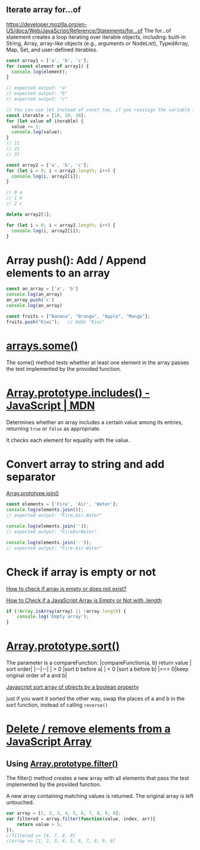 ## Iterate array for...of
https://developer.mozilla.org/en-US/docs/Web/JavaScript/Reference/Statements/for...of
The for...of statement creates a loop iterating over iterable objects, 
including: built-in String, Array, array-like objects (e.g., arguments or 
NodeList), TypedArray, Map, Set, and user-defined iterables.
``` js
const array1 = ['a', 'b', 'c'];
for (const element of array1) {
  console.log(element);
}

// expected output: "a"
// expected output: "b"
// expected output: "c"

// You can use let instead of const too, if you reassign the variable inside the block.
const iterable = [10, 20, 30];
for (let value of iterable) {
  value += 1;
  console.log(value);
}
// 11
// 21
// 31

const array2 = ['a', 'b', 'c'];
for (let i = 0; i < array2.length; i++) {
  console.log(i, array2[i]);
}

// 0 a
// 1 b
// 2 c

delete array2[1];

for (let i = 0; i < array2.length; i++) {
  console.log(i, array2[i]);
}


```

# Array push(): Add / Append elements to an array
``` js
const an_array = ['a', 'b']
console.log(an_array)
an_array.push('c')
console.log(an_array)
```

``` js
const fruits = ["Banana", "Orange", "Apple", "Mango"];
fruits.push("Kiwi");   // Adds "Kiwi"
```

# [arrays.some()](https://developer.mozilla.org/en-US/docs/Web/JavaScript/Reference/Global_Objects/Array/some)
The some() method tests whether at least one element in the array passes the test implemented by the provided function.

# [Array.prototype.includes() - JavaScript | MDN](https://developer.mozilla.org/en-US/docs/Web/JavaScript/Reference/Global_Objects/Array/includes)

Determines whether an array includes a certain value among its entries, returning `true` or `false` as appropriate.

It checks each element for equality with the value.

# Convert array to string and add separator
[Array.prototype.join()](https://developer.mozilla.org/en-US/docs/Web/JavaScript/Reference/Global_Objects/Array/join)
```js
const elements = ['Fire', 'Air', 'Water'];
console.log(elements.join());
// expected output: "Fire,Air,Water"

console.log(elements.join(''));
// expected output: "FireAirWater"

console.log(elements.join('-'));
// expected output: "Fire-Air-Water"


```

# Check if array is empty or not
[How to check if array is empty or does not exist?](https://stackoverflow.com/questions/24403732/how-to-check-if-array-is-empty-or-does-not-exist)

[How to Check if a JavaScript Array is Empty or Not with .length](https://www.freecodecamp.org/news/check-if-javascript-array-is-empty-or-not-with-length/)

```js
if (!Array.isArray(array) || !array.length) {
    console.log('Empty array');
}
```

# [Array.prototype.sort()](https://developer.mozilla.org/en-US/docs/Web/JavaScript/Reference/Global_Objects/Array/sort)

The parameter is a compareFunction:
|compareFunction(a, b) return value |	sort order|
|--|--|
| > 0 |sort b before a|
| < 0 |sort a before b|
|=== 0|keep original order of a and b|


[Javascript sort array of objects by a boolean property](https://stackoverflow.com/questions/17387435/javascript-sort-array-of-objects-by-a-boolean-property)

just if you want it sorted the other way, swap the places of a and b in the sort function, instead of calling `reverse()`

# [Delete / remove elements from a JavaScript Array](https://love2dev.com/blog/javascript-remove-from-array/)

## Using [Array.prototype.filter()](https://developer.mozilla.org/en-US/docs/Web/JavaScript/Reference/Global_Objects/Array/filter)

The filter() method creates a new array with all elements that pass the test implemented by the provided function.

A new array containing matching values is returned. The original array is left untouched.

```js
var array = [1, 2, 3, 4, 5, 6, 7, 8, 9, 0];
var filtered = array.filter(function(value, index, arr){ 
    return value > 5;
});
//filtered => [6, 7, 8, 9]
//array => [1, 2, 3, 4, 5, 6, 7, 8, 9, 0]
```

